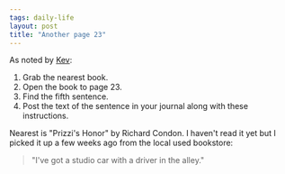 ```yaml
---
tags: daily-life
layout: post
title: "Another page 23"
---
```




As noted by <a href="http://vek.perlmonk.org/archives/000719.html#000719">Kev</a>:

<p><ol>
 <li>Grab the nearest book.
 <li>Open the book to page 23.
 <li>Find the fifth sentence.
 <li>Post the text of the sentence in your journal along with these instructions.
</ol>

<p>Nearest is "Prizzi's Honor" by Richard Condon. I haven't read it yet but I picked it up a few weeks ago from the local used bookstore:</p>

<blockquote>"I've got a studio car with a driver in the alley."</blockquote>



